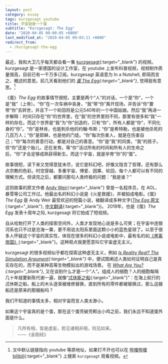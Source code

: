 ```yaml
---
layout: post
category: essay
tags: kurzgesagt youtube
title: 宇宙就是一个蛋
subtitle: "Kurzgesagt: The Egg"
date: "2020-04-05 09:00:05 +0800"
last_modified_at: "2020-04-05 09:03:11 +0800"
redirect_from:
  - /kurzgesagt-the-egg
---
```


最近，我和大卫几乎每天都会看一集 [kurzgesagt](https://www.youtube.com/channel/UCsXVk37bltHxD1rDPwtNM8Q){:target="_blank"} 的视频。kurzgesagt 是一家德国的设计工作室，在 youtube 上发布科普视频，视频制作质量很高，目前已有一千万多订阅。kurzgesagt 英语意为 In a Nutshell, 即简而言之、概述的意思。前几天看到他们的 *[蛋 The Egg](https://www.youtube.com/watch?v=h6fcK_fRYaI){:target="_blank"}*, 觉得挺有意思。[^1]

《蛋》*The Egg* 的故事情节很短，主要是两个“人”的对话，一个是“你”，一个是“我”（上帝）。“你”在一次车祸中丧身，“我”带“你”离开现场，并告诉“你”要带“你”去转世，并且下一个轮回将是公元540年的一个中国姑娘。然后“我”再进一步解释：时间只存在“你”的世界里，在“我”的世界里则不同，那里有很多和“我”一样的存在。而这个世界是“我”为“你”创造的，只有“你”，所有人都是“你”，不同化身的“你”。“你”是林肯，也是刺杀他的约翰·布斯；“你”是希特勒，也是被他杀死的几百万人；“你”是耶稣，也是他的门徒。“你”每次伤害人，就是在伤害自己；“你”每次的善意行动，都是对自己的善意。“你”是“我”的同类，“我”的孩子。但“你”还是个胎儿，还在发育。等“你”活过所有的时间和所有人的生命之后，“你”才会足够成熟获得新生。而这个宇宙，就是孕育“你”的“蛋”。

故事很短，读下来又觉得意犹未尽，说它是科幻吧，好像又隐含了哲理，还有那么点宗教的色彩。时空穿越、多重宇宙、博爱、因果、轮回，每个人都可以有不同的理解方式。但读完之后，都要问那句人类终极的问题：“我是谁？”

这则故事的原文作者 [Andy Weir](https://en.wikipedia.org/wiki/Andy_Weir){:target="_blank"} 曾是一名程序员，在 AOL、暴雪等公司工作过。他最出名的科幻小说是《火星救援》，并被拍成电影。《蛋》*The Egg* 是 Andy Weir 最受欢迎的短篇小说，被翻译成多种文字([*The Egg* 原文](http://www.galactanet.com/oneoff/theegg_mod.html){:target="_blank"}, [中文翻译](http://www.galactanet.com/oneoff/theegg_zh.html){:target="_blank"})。 2019年，也是《蛋》*The Egg* 发表十周年之际, kurzgesagt 将它拍成了短视频。

自从哈勃打开了人类的探索空间外，人类才发现地心说是多么可笑；在宇宙中连银河系也只不过是沧海一粟，更不用说太阳系里面这颗小小的蓝色星球了。以至于很多人怀疑这个宇宙的真实性，体现在很多的科幻小说或电影中，最有名的如[《黑客帝国》](https://zh.wikipedia.org/zh/%E9%BB%91%E5%AE%A2%E5%B8%9D%E5%9B%BD){:target="_blank"}。这种观点我更愿意叫它宇宙虚无主义。

kurzgesagt 的很多视频似乎都在探索这种虚无主义，例如 *[Is Reality Real? The Simulation Argument](https://www.youtube.com/watch?v=tlTKTTt47WE){:target="_blank"}* 中，便试图阐述人类如何证明自己是真实存在的，而不是某种高等生物模拟出的游戏场景。 在 *[What Are You?](https://www.youtube.com/watch?v=JQVmkDUkZT4){:target="_blank"}*, 又在谈到什么才是一个“人”。组成人的细胞？人的细胞每隔几十年就要新陈代谢一遍，就像“[忒休斯之船](https://zh.wikipedia.org/wiki/%E5%BF%92%E4%BF%AE%E6%96%AF%E4%B9%8B%E8%88%B9){:target="_blank"}”：在海上航行的忒休斯之船，船上的木头逐渐被维修替换，直到所有的零件都被替换过，那么这艘船还是原来的那艘船吗？

我们不知道的事情太多，相对宇宙而言人类太渺小。

如果这个宇宙真的是个蛋，那在这个蛋壳破壳孵出小鸡之前，我们永远不知道蛋外面是什么。

> 凡所有相，皆是虚妄。若见诸相非相，则见如来。    
> ——《金刚经》

[^1]: 文中默认链接指向 youtube 等原地址，如果打不开也可以在 [哔哩哔哩 bilibili](https://www.bilibili.com/){:target="_blank"} 上搜索 `kurzgesagt` 观看视频。
